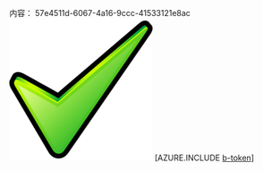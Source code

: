 内容： 57e4511d-6067-4a16-9ccc-41533121e8ac![图像](977c627f-8cf5-4d4d-8e54-d5f9c6f07f8f.png)
[AZURE.INCLUDE [b-token](4dff0fb5-6cd1-4a8b-9362-4aa88405d050.md)]
